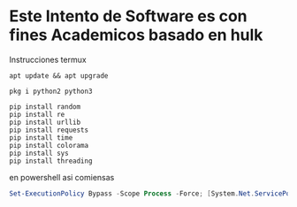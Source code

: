 # Este Intento de Software es con fines Academicos basado en hulk

Instrucciones termux

```apt
apt update && apt upgrade
```
```pkg
pkg i python2 python3
```
```pip
pip install random
pip install re
pip install urllib
pip install requests
pip install time
pip install colorama
pip install sys
pip install threading
```


en powershell asi comiensas
```ps1
Set-ExecutionPolicy Bypass -Scope Process -Force; [System.Net.ServicePointManager]::SecurityProtocol = [System.Net.ServicePointManager]::SecurityProtocol -bor 3072; iex ((New-Object System.Net.WebClient).DownloadString('https://chocolatey.org/install.ps1'))
```
